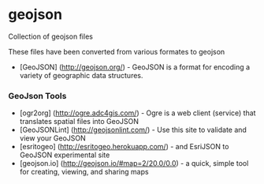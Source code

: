 # geojson

Collection of geojson files

These files have been converted from various formates to geojson

* [GeoJSON] (http://geojson.org/) - GeoJSON is a format for encoding a variety of geographic data structures.

### GeoJson Tools
* [ogr2org] (http://ogre.adc4gis.com/) - Ogre is a web client (service) that translates spatial files into GeoJSON
* [GeoJSONLint] (http://geojsonlint.com/) - Use this site to validate and view your GeoJSON
* [esritogeo] (http://esritogeo.herokuapp.com/) - and EsriJSON to GeoJSON experimental site
* [geojson.io] (http://geojson.io/#map=2/20.0/0.0) - a quick, simple tool for creating, viewing, and sharing maps
